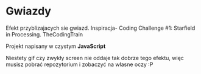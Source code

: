 # Gwiazdy
Efekt przyblizajacych sie gwiazd. Inspiracja- Coding Challenge #1: Starfield in Processing. TheCodingTrain

Projekt napisany w czystym **JavaScript**

Niestety gif czy zwykły screen nie oddaje tak dobrze tego efektu, więc musisz pobrać repozytorium i zobaczyć na własne oczy :P
